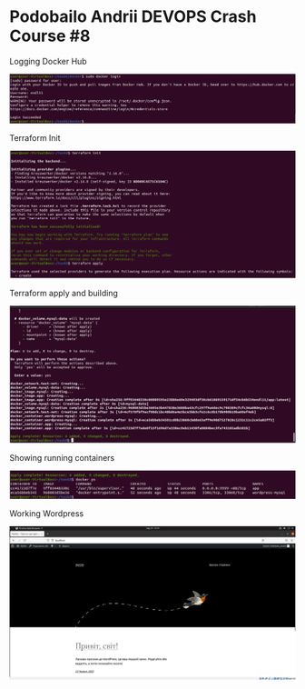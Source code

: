 # Podobailo Andrii DEVOPS Crash Course #8


Logging Docker Hub

![Logging Docker Hub](./screens/docker_login.PNG "Logging Docker Hub")

Terraform Init

![Terraform Init](./screens/terraform_init.PNG "Terraform Init")

Terraform apply and building

![Terraform apply and building](./screens/terraform_apply.PNG "Terraform apply and building")

Showing running containers

![Showing running containers](./screens/docker_terraform.PNG "Showing running containers")

Working Wordpress

![Working Wordpress](./screens/terraform_wp.PNG "Working Wordpress")

